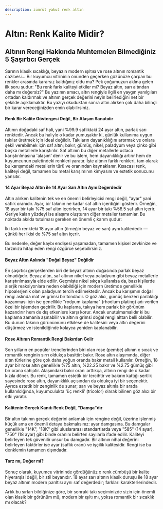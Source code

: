```yaml
---
description: zümrüt yakut renk altın
---
```


# Altın: Renk Kalite Midir?

## Altının Rengi Hakkında Muhtemelen Bilmediğiniz 5 Şaşırtıcı Gerçek

Sarının klasik sıcaklığı, beyazın modern ışıltısı ve rose altının romantik cazibesi... Bir kuyumcu vitrininin önünden geçerken gözünüze çarpan bu renkler arasında kararsız kaldığınız oldu mu? Pek çoğumuzun aklına gelen ilk soru şudur: "Bu renk farkı kaliteyi etkiler mi? Beyaz altın, sarı altından daha mı değersiz?" Bu yazının amacı, altın rengiyle ilgili en yaygın yanılgıları ortadan kaldırmak ve altının gerçek değerini neyin belirlediğini net bir şekilde açıklamaktır. Bu yazıyı okuduktan sonra altın alırken çok daha bilinçli bir karar vereceğinizden emin olabilirsiniz.

#### &#x20;Renk Bir Kalite Göstergesi Değil, Bir Alaşım Sanatıdır

Altının doğadaki saf hali, yani %99.9 saflıktaki 24 ayar altın, parlak sarı renktedir. Ancak bu haliyle o kadar yumuşaktır ki, günlük kullanıma uygun takılar üretmek için ideal değildir. Takıların dayanıklılığını artırmak ve onlara şekil verebilmek için saf altın; bakır, gümüş, nikel, paladyum veya çinko gibi başka metallerle karıştırılır. Saf altının bu diğer metallerle ustaca karıştırılmasına 'alaşım' denir ve bu işlem, hem dayanıklılığı artırır hem de kuyumcunun paletindeki renkleri yaratır. İşte altının farklı renkleri, tam olarak bu karışımdaki metallerin türü ve oranından kaynaklanır. Kısacası renk, kaliteyi değil, tamamen bu metal karışımının kimyasını ve estetik sonucunu yansıtır.

#### &#x20;14 Ayar Beyaz Altın ile 14 Ayar Sarı Altın Aynı Değerdedir

Altın alırken kalitenin tek ve en önemli belirleyicisi rengi değil, "ayar" yani saflık oranıdır. Ayar, bir takının ne kadar saf altın içerdiğini gösterir. Örneğin, 18 ayar bir takı %75 saf altın içerirken, 14 ayar bir takı %58.5 saf altın içerir. Geriye kalan yüzdeyi ise alaşımı oluşturan diğer metaller tamamlar. Bu noktada akılda tutulması gereken en önemli çıkarım şudur:

İki farklı renkteki 18 ayar altın (örneğin beyaz ve sarı) aynı kalitededir — çünkü her ikisi de %75 saf altın içerir.

Bu nedenle, değer kaybı endişesi yaşamadan, tamamen kişisel zevkinize ve tarzınıza hitap eden rengi özgürce seçebilirsiniz.

#### &#x20;Beyaz Altın Aslında "Doğal Beyaz" Değildir

En şaşırtıcı gerçeklerden biri de beyaz altının doğasında parlak beyaz olmadığıdır. Beyaz altın, saf altının nikel veya paladyum gibi beyaz metallerle karıştırılmasıyla elde edilir. Geçmişte nikel sıkça kullanılsa da, bazı kişilerde alerjik reaksiyonlara neden olabildiği için modern üretimde genellikle hipoalerjenik olan paladyum tercih edilmektedir. Ancak bu karışımın doğal rengi aslında mat ve grimsi bir tondadır. O göz alıcı, gümüş benzeri parlaklığı kazanması için ise genellikle "rodyum kaplama" (rhodium plating) adı verilen özel bir işlemden geçirilir. Bu kaplama, takıya hem parlak bir görünüm kazandırır hem de dış etkenlere karşı korur. Ancak unutulmamalıdır ki bu kaplama zamanla aşınabilir ve altının grimsi doğal rengi alttan belli olabilir. Bu durum takının görünümünü etkilese de kalitesini veya altın değerini düşürmez ve istenildiğinde kolayca yeniden kaplanabilir.

#### &#x20;Rose Altının Romantik Rengi Bakırdan Gelir

Son yılların en popüler trendlerinden biri olan rose (pembe) altının o sıcak ve romantik renginin sırrı oldukça basittir: bakır. Rose altın alaşımında, diğer altın türlerine göre çok daha yoğun oranda bakır metali kullanılır. Örneğin, 18 ayar bir rose altın genellikle %75 altın, %22.25 bakır ve %2.75 gümüş gibi bir orana sahiptir. Alaşımdaki bakır oranı arttıkça, altının rengi de o kadar kızıla döner. Bu renk, tamamen estetik bir tercihtir ve bakırın kattığı sertlik sayesinde rose altın, dayanıklılık açısından da oldukça iyi bir seçenektir. Ayrıca estetik bir zenginlik de sunar; sarı ve beyaz altınla bir arada kullanıldığında, kuyumculukta 'üç renkli' (tricolor) olarak bilinen göz alıcı bir etki yaratır.

#### Kalitenin Gerçek Kanıtı Renk Değil, "Damga"dır

Bir altın takının gerçek değerini anlamak için rengine değil, üzerine işlenmiş küçük ama en önemli detaya bakmalısınız: ayar damgasına. Bu damgalar genellikle "14K", "18K" gibi uluslararası standartlarda veya "585" (14 ayar), "750" (18 ayar) gibi binde oranını belirten sayılarla ifade edilir. Kaliteyi belirleyen tek güvenilir unsur bu damgadır. Bir altının nihai değerini belirleyen faktörler ise ayar (saflık oranı) ve işçilik kalitesidir. Rengi ise bu denklemin tamamen dışındadır.

#### Tarz mı, Değer mi?

Sonuç olarak, kuyumcu vitrininde gördüğünüz o renk cümbüşü bir kalite hiyerarşisi değil, bir stil beyanıdır. 18 ayar sarı altının klasik duruşu ile 18 ayar beyaz altının modern parıltısı aynı saf değerdedir; farkları karakterlerindedir.

Artık bu sırları bildiğinize göre, bir sonraki takı seçiminizde sizin için önemli olan klasik bir görünüm mü, modern bir ışıltı mı, yoksa romantik bir sıcaklık mı olacak?
